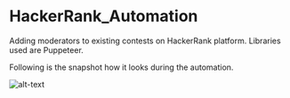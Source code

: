 # HackerRank_Automation
Adding moderators to existing contests on HackerRank platform.
Libraries used are Puppeteer.

Following is the snapshot how it looks during the automation.

![alt-text](https://github.com/capchitts/GIFs/blob/main/hackerrank-2.gif)
